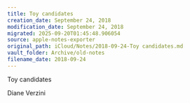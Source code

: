 ```yaml
---
title: Toy candidates
creation_date: September 24, 2018
modification_date: September 24, 2018
migrated: 2025-09-20T01:45:48.906054
source: apple-notes-exporter
original_path: iCloud/Notes/2018-09-24-Toy candidates.md
vault_folder: Archive/old-notes
filename_date: 2018-09-24
---
```



Toy candidates 

Diane Verzini
